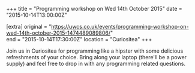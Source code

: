 +++
title = "Programming workshop on Wed 14th October 2015"
date = "2015-10-14T13:00:00Z"

[extra]
original = "https://uwcs.co.uk/events/programming-workshop-on-wed-14th-october-2015-1474489089806/"    
end = "2015-10-14T17:30:00Z"
location = "Curiositea"
+++

Join us in Curiositea for programming like a hipster with some delicious refreshments of your choice. Bring along your laptop (there'll be a power supply) and feel free to drop in with any programming related questions.

